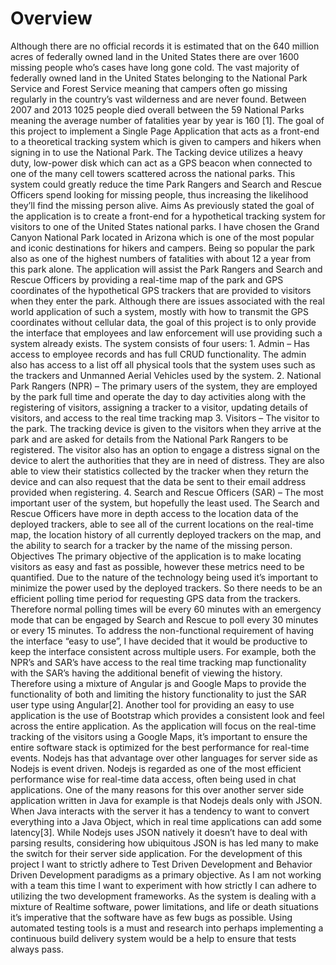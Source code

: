<h1>Overview</h1>
Although there are no official records it is estimated that on the 640 million acres of federally owned land in the United States there are over 1600 missing people who’s cases have long gone cold. The vast majority of federally owned land in the United States belonging to the National Park Service and Forest Service meaning that campers often go missing regularly in the country’s vast wilderness and are never found. Between 2007 and 2013 1025 people died overall between the 59 National Parks meaning the average number of fatalities year by year is 160 [1]. 
The goal of this project to implement a Single Page Application that acts as a front-end to a theoretical tracking system which is given to campers and hikers when signing in to use the National Park. The Tacking device utilizes a heavy duty, low-power disk which can act as a GPS beacon when connected to one of the many cell towers scattered across the national parks. This system could greatly reduce the time Park Rangers and Search and Rescue Officers spend looking for missing people, thus increasing the likelihood they’ll find the missing person alive. 
Aims
As previously stated the goal of the application is to create a front-end for a hypothetical tracking system for visitors to one of the United States national parks. I have chosen the Grand Canyon National Park located in Arizona which is one of the most popular and iconic destinations for hikers and campers. Being so popular the park also as one of the highest numbers of fatalities with about 12 a year from this park alone. 
The application will assist the Park Rangers and Search and Rescue Officers by providing a real-time map of the park and GPS coordinates of the hypothetical GPS trackers that are provided to visitors when they enter the park. Although there are issues associated with the real world application of such a system, mostly with how to transmit the GPS coordinates without cellular data, the goal of this project is to only provide the interface that employees and law enforcement will use providing such a system already exists. 
The system consists of four users: 
    1. Admin – Has access to employee records and has full CRUD functionality. The admin also has access to a list off all physical tools that the system uses such as the trackers and Unmanned Aerial Vehicles used by the system. 
    2. National Park Rangers (NPR) – The primary users of the system, they are employed by the park full time and operate the day to day activities along with the registering of visitors, assigning a tracker to a visitor, updating details of visitors, and access to the real time tracking map 
    3. Visitors – The visitor to the park. The tracking device is given to the visitors when they arrive at the park and are asked for details from the National Park Rangers to be registered. The visitor also has an option to engage a distress signal on the device to alert the authorities that they are in need of distress. They are also able to view their statistics collected by the tracker when they return the device and can also request that the data be sent to their email address provided when registering.
    4. Search and Rescue Officers (SAR) – The most important user of the system, but hopefully the least used. The Search and Rescue Officers have more in depth access to the location data of the deployed trackers, able to see all of the current locations on the real-time map, the location history of all currently deployed trackers on the map, and the ability to search for a tracker by the name of the missing person. 
Objectives
The primary objective of the application is to make locating visitors as easy and fast as possible, however these metrics need to be quantified. Due to the nature of the technology being used it’s important to minimize the power used by the deployed trackers. So there needs to be an efficient polling time period for requesting GPS data from the trackers. Therefore normal polling times will be every 60 minutes with an emergency mode that can be engaged by Search and Rescue to poll every 30 minutes or every 15 minutes. 
To address the non-functional requirement of having the interface “easy to use”, I have decided that it would be productive to keep the interface consistent across multiple users. For example, both the NPR’s and SAR’s have access to the real time tracking map functionality with the SAR’s having the additional benefit of viewing the history. Therefore using a mixture of Angular js and Google Maps to provide the functionality of both and limiting the history functionality to just the SAR user type using Angular[2]. Another tool for providing an easy to use application is the use of Bootstrap which provides a consistent look and feel across the entire application. 
As the application will focus on the real-time tracking of the visitors using a Google Maps, it’s important to ensure the entire software stack is optimized for the best performance for real-time events. Nodejs has that advantage over other languages for server side as Nodejs is event driven. Nodejs is regarded as one of the most efficient performance wise for real-time data access, often being used in chat applications. One of the many reasons for this over another server side application written in Java for example is that Nodejs deals only with JSON. When Java interacts with the server it has a tendency to want to convert everything into a Java Object, which in real time applications can add some latency[3]. While Nodejs uses JSON natively it doesn’t have to deal with parsing results, considering how ubiquitous JSON is has led many to make the switch for their server side application. 
For the development of this project I want to strictly adhere to Test Driven Development and Behavior Driven Development paradigms as a primary objective. As I am not working with a team this time I want to experiment with how strictly I can adhere to utilizing the two development frameworks. As the system is dealing with a mixture of Realtime software, power limitations, and life or death situations it’s imperative that the software have as few bugs as possible. Using automated testing tools is a must and research into perhaps implementing a continuous build delivery system would be a help to ensure that tests always pass.
